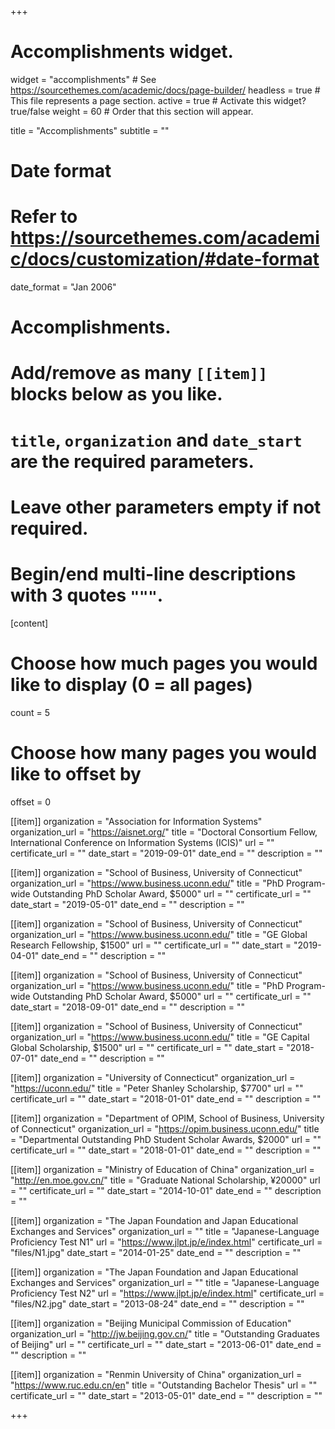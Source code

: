 +++
# Accomplishments widget.
widget = "accomplishments"  # See https://sourcethemes.com/academic/docs/page-builder/
headless = true  # This file represents a page section.
active = true  # Activate this widget? true/false
weight = 60  # Order that this section will appear.

title = "Accomplish&shy;ments"
subtitle = ""

# Date format
#   Refer to https://sourcethemes.com/academic/docs/customization/#date-format
date_format = "Jan 2006"

# Accomplishments.
#   Add/remove as many `[[item]]` blocks below as you like.
#   `title`, `organization` and `date_start` are the required parameters.
#   Leave other parameters empty if not required.
#   Begin/end multi-line descriptions with 3 quotes `"""`.


[content]

# Choose how much pages you would like to display (0 = all pages)
  count = 5
  
# Choose how many pages you would like to offset by
  offset = 0


[[item]]
  organization = "Association for Information Systems"
  organization_url = "https://aisnet.org/"
  title = "Doctoral Consortium Fellow, International Conference on Information Systems (ICIS)"
  url = ""
  certificate_url = ""
  date_start = "2019-09-01"
  date_end = ""
  description = ""

[[item]]
  organization = "School of Business, University of Connecticut"
  organization_url = "https://www.business.uconn.edu/"
  title = "PhD Program-wide Outstanding PhD Scholar Award, $5000"
  url = ""
  certificate_url = ""
  date_start = "2019-05-01"
  date_end = ""
  description = ""
  
[[item]]
  organization = "School of Business, University of Connecticut"
  organization_url = "https://www.business.uconn.edu/"
  title = "GE Global Research Fellowship, $1500"
  url = ""
  certificate_url = ""
  date_start = "2019-04-01"
  date_end = ""
  description = ""
  
[[item]]
  organization = "School of Business, University of Connecticut"
  organization_url = "https://www.business.uconn.edu/"
  title = "PhD Program-wide Outstanding PhD Scholar Award, $5000"
  url = ""
  certificate_url = ""
  date_start = "2018-09-01"
  date_end = ""
  description = ""
  
  
[[item]]
  organization = "School of Business, University of Connecticut"
  organization_url = "https://www.business.uconn.edu/"
  title = "GE Capital Global Scholarship, $1500"
  url = ""
  certificate_url = ""
  date_start = "2018-07-01"
  date_end = ""
  description = ""
  
[[item]]
  organization = "University of Connecticut"
  organization_url = "https://uconn.edu/"
  title = "Peter Shanley Scholarship, $7700"
  url = ""
  certificate_url = ""
  date_start = "2018-01-01"
  date_end = ""
  description = ""  

[[item]]
  organization = "Department of OPIM, School of Business, University of Connecticut"
  organization_url = "https://opim.business.uconn.edu/"
  title = "Departmental Outstanding PhD Student Scholar Awards, $2000"
  url = ""
  certificate_url = ""
  date_start = "2018-01-01"
  date_end = ""
  description = ""
  
[[item]]
  organization = "Ministry of Education of China"
  organization_url = "http://en.moe.gov.cn/"
  title = "Graduate National Scholarship, ¥20000"
  url = ""
  certificate_url = ""
  date_start = "2014-10-01"
  date_end = ""
  description = "" 
  
[[item]]
  organization = "The Japan Foundation and Japan Educational Exchanges and Services"
  organization_url = ""
  title = "Japanese-Language Proficiency Test N1"
  url = "https://www.jlpt.jp/e/index.html"
  certificate_url = "files/N1.jpg"
  date_start = "2014-01-25"
  date_end = ""
  description = ""  

[[item]]
  organization = "The Japan Foundation and Japan Educational Exchanges and Services"
  organization_url = ""
  title = "Japanese-Language Proficiency Test N2"
  url = "https://www.jlpt.jp/e/index.html"
  certificate_url = "files/N2.jpg"
  date_start = "2013-08-24"
  date_end = ""
  description = ""  

[[item]]
  organization = "Beijing Municipal Commission of Education"
  organization_url = "http://jw.beijing.gov.cn/"
  title = "Outstanding Graduates of Beijing"
  url = ""
  certificate_url = ""
  date_start = "2013-06-01"
  date_end = ""
  description = ""   

[[item]]
  organization = "Renmin University of China"
  organization_url = "https://www.ruc.edu.cn/en"
  title = "Outstanding Bachelor Thesis"
  url = ""
  certificate_url = ""
  date_start = "2013-05-01"
  date_end = ""
  description = ""  
  

+++
